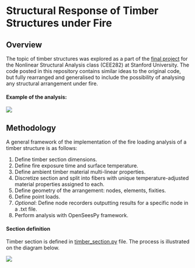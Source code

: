 # Structural Response of Timber Structures under Fire

## Overview

The topic of timber structures was explored as a part of the [final project](//github.com/davydtamrazov/timber-response-under-fire/blob/main/aux/CEE282_FinalProject.pdf) for the Nonlinear Structural Analysis class (CEE282) at Stanford University. The code posted in this repository contains similar ideas to the original code, but fully rearranged and generalised to include the possibility of analysing any structural arrangement under fire.


#### Example of the analysis:

![](https://github.com/davydtamrazov/timber-response-under-fire/blob/main/aux/frame_example.gif)


## Methodology
A general framework of the implementation of the fire loading analysis of a timber structure is as follows:

1. Define timber section dimensions.
2. Define fire exposure time and surface temperature.
3. Define ambient timber material multi-linear properties.
4. Discretize section and split into fibers with unique temperature-adjusted material properties assigned to each.
5. Define geometry of the arrangement: nodes, elements, fixities.
6. Define point loads.
7. *Optional*: Define node recorders outputting results for a specific node in a .txt file.
8. Perform analysis with OpenSeesPy framework.

#### Section definition

Timber section is defined in [timber_section.py](https://github.com/davydtamrazov/timber-response-under-fire/blob/main/src/timber_section.py) file. The process is illustrated on the diagram below.

![](https://github.com/davydtamrazov/timber-response-under-fire/blob/main/aux/section_splitting_process.png)
